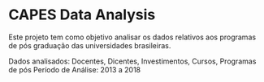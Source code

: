 # CAPES Data Analysis

Este projeto tem como objetivo analisar os dados relativos aos programas de pós graduação das universidades brasileiras.

Dados analisados: Docentes, Dicentes, Investimentos, Cursos, Programas de pós
Período de Análise: 2013 a 2018
